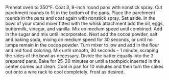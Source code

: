 Preheat oven to 350°F. Coat 3, 8-inch round pans with nonstick spray. Cut parchment rounds to fit in the bottom of the pans. Place the parchment rounds in the pans and coat again with nonstick spray. Set aside.
In the bowl of your stand mixer fitted with the whisk attachment add the oil, eggs, buttermilk, vinegar, and vanilla. Mix on medium speed until combined. Add in the sugar and mix until incorporated.
Next add the cocoa powder, salt and baking soda, mixing on medium speed for 30 seconds, or until no lumps remain in the cocoa powder.
Turn mixer to low and add in the flour and red food coloring. Mix until smooth, 30 seconds – 1 minute, scraping the sides of the bowl as necessary.
Divide the batter equally into the 3 prepared pans.
Bake for 25-30 minutes or until a toothpick inserted in the center comes out clean.
Cool in pan for 10 minutes and then turn the cakes out onto a wire rack to cool completely.
Frost as desired.
